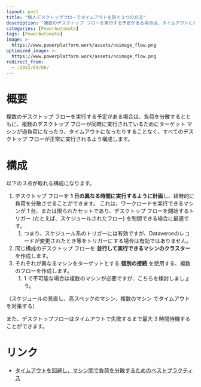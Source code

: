 ```yaml
---
layout: post
title: "無人デスクトップフローでタイムアウトを防ぐ３つの方法"
description: "複数のデスクトップ フローを実行する予定がある場合は、タイムアウトになったりすることなく、すべてのデスクトップ フローが正常に実行されるように構成しましょう"
categories: [PowerAutomate]
tags: [PowerAutomate]
image: >-
  https://www.powerplatform.work/assets/noimage_flow.png
optimized_image: >-
  https://www.powerplatform.work/assets/noimage_flow.png
redirect_from:
  - /2022/04/06/
---
```


#  概要

複数のデスクトップ フローを実行する予定がある場合は、負荷を分散するとともに、複数のデスクトップ フローが同時に実行されているためにターゲット マシンが過負荷になったり、タイムアウトになったりすることなく、すべてのデスクトップ フローが正常に実行されるよう構成します。


# 構成


以下の３点が取れる構成になります。


1. デスクトップ フローを **1 日の異なる時間に実行するように計画**し、経時的に負荷を分散させることができます。 これは、ワークロードを実行できるマシンが 1 台、または限られたセットであり、デスクトップ フローを開始するトリガー (たとえば、スケジュールされたフロー) を制御できる場合に最適です。
   1. つまり、スケジュール系のトリガーには有効ですが、Dataverseのレコードが変更されたとき等をトリガーにする場合は有効ではありません。
2. 同じ構成のデスクトップ フローを **並行して実行できるマシンのクラスター** を作成します。
3. それぞれが異なるマシンをターゲットとする **個別の接続** を使用する、複数のフローを作成します。
   1. 1 で不可能な場合は複数のマシンが必要ですが、こちらを検討しましょう。


（スケジュールの見直し、高スペックのマシン、複数のマシン でタイムアウトを対策する）

また、デスクトップフローはタイムアウトで失敗するまで最大 3 時間待機することができます。


# リンク


- [タイムアウトを回避し、マシン間で負荷を分散するためのベストプラクティス](https://docs.microsoft.com/ja-jp/power-automate/desktop-flows/run-pad-flow#best-practices-to-avoid-timeouts-and-distribute-load-across-machines)




